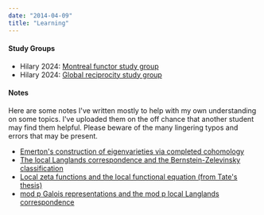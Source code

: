 ```yaml
---
date: "2014-04-09"
title: "Learning"
---
```


#### Study Groups

- Hilary 2024: [Montreal functor study group](/study-groups/montreal-functor)
- Hilary 2024: [Global reciprocity study group](/study-groups/global-reciprocity)

#### Notes

Here are some notes I've written mostly to help with my own understanding on some topics. I've uploaded them on the off chance that another student may find them helpful. Please beware of the many lingering typos and errors that may be present.

- [Emerton's construction of eigenvarieties via completed cohomology](/notes/completed-cohomology.pdf)
- [The local Langlands correspondence and the Bernstein-Zelevinsky classification](/notes/local-langlands.pdf)
- [Local zeta functions and the local functional equation (from Tate's thesis)](/notes/local-zeta-functions.pdf)
- [mod p Galois representations and the mod p local Langlands correspondence](/notes/mod-p-local-langlands.pdf)